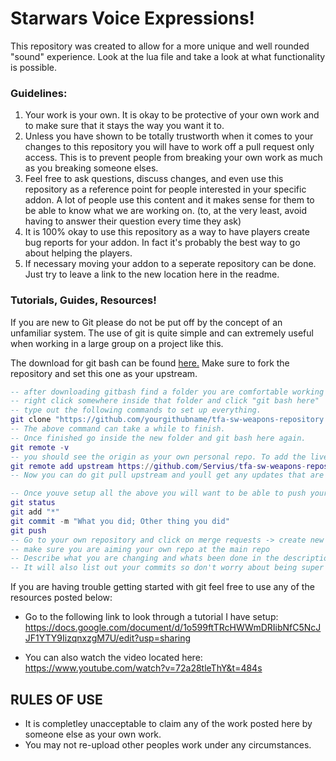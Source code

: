 # Starwars Voice Expressions!

This repository was created to allow for a more unique and well rounded "sound" experience. Look at the lua file and take a look at what functionality is possible. 

### Guidelines:
1. Your work is your own. It is okay to be protective of your own work and to make sure that it stays the way you want it to. 
2. Unless you have shown to be totally trustworth when it comes to your changes to this repository you will have to work off a pull request only access. This is to prevent people from breaking your own work as much as you breaking someone elses. 
3. Feel free to ask questions, discuss changes, and even use this repository as a reference point for people interested in your specific addon. A lot of people use this content and it makes sense for them to be able to know what we are working on. (to, at the very least, avoid having to answer their question every time they ask) 
4. It is 100% okay to use this repository as a way to have players create bug reports for your addon. In fact it's probably the best way to go about helping the players.
5. If necessary moving your addon to a seperate repository can be done. Just try to leave a link to the new location here in the readme. 

### Tutorials, Guides, Resources! 
If you are new to Git please do not be put off by the concept of an unfamiliar system. The use of git is quite simple and can extremely useful when working in a large group on a project like this.

The download for git bash can be found [here.](https://git-for-windows.github.io/) Make sure to fork the repository and set this one as your upstream. 

```lua
-- after downloading gitbash find a folder you are comfortable working from.
-- right click somewhere inside that folder and click "git bash here" 
-- type out the following commands to set up everything.
git clone "https://github.com/yourgithubname/tfa-sw-weapons-repository.git"
-- The above command can take a while to finish. 
-- Once finished go inside the new folder and git bash here again. 
git remote -v 
-- you should see the origin as your own personal repo. To add the live repo as your upstream do the next command.
git remote add upstream https://github.com/Servius/tfa-sw-weapons-repository.git 
-- Now you can do git pull upstream and youll get any updates that are accepted into the main repo. 

-- Once youve setup all the above you will want to be able to push your changes. Do the following:
git status
git add "*" 
git commit -m "What you did; Other thing you did" 
git push
-- Go to your own repository and click on merge requests -> create new merge request -> 
-- make sure you are aiming your own repo at the main repo 
-- Describe what you are changing and whats been done in the description and title. 
-- It will also list out your commits so don't worry about being super descriptive. 
```


 If you are having trouble getting started with git feel free to use any of the resources posted below: 

- Go to the following link to look through a tutorial I have setup: 
https://docs.google.com/document/d/1o599ftTRcHWWmDRIibNfC5NcJJF1YTY9IizqnxzgM7U/edit?usp=sharing

- You can also watch the video located here: 
https://www.youtube.com/watch?v=72a28tleThY&t=484s

## RULES OF USE
- It is completley unacceptable to claim any of the work posted here by someone else as your own work. 
- You may not re-upload other peoples work under any circumstances. 